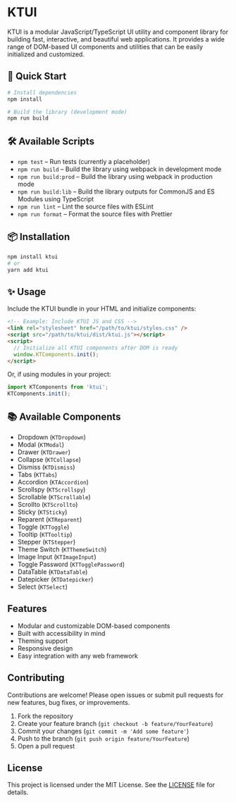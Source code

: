 # KTUI

KTUI is a modular JavaScript/TypeScript UI utility and component library for building fast, interactive, and beautiful web applications. It provides a wide range of DOM-based UI components and utilities that can be easily initialized and customized.

## 🚀 Quick Start

```bash
# Install dependencies
npm install

# Build the library (development mode)
npm run build
```

## 🛠 Available Scripts

- `npm test` – Run tests (currently a placeholder)
- `npm run build` – Build the library using webpack in development mode
- `npm run build:prod` – Build the library using webpack in production mode
- `npm run build:lib` – Build the library outputs for CommonJS and ES Modules using TypeScript
- `npm run lint` – Lint the source files with ESLint
- `npm run format` – Format the source files with Prettier

## 📦 Installation

```bash
npm install ktui
# or
yarn add ktui
```

## ✨ Usage

Include the KTUI bundle in your HTML and initialize components:

```html
<!-- Example: Include KTUI JS and CSS -->
<link rel="stylesheet" href="/path/to/ktui/styles.css" />
<script src="/path/to/ktui/dist/ktui.js"></script>
<script>
  // Initialize all KTUI components after DOM is ready
  window.KTComponents.init();
</script>
```

Or, if using modules in your project:

```js
import KTComponents from 'ktui';
KTComponents.init();
```

## 📚 Available Components

- Dropdown (`KTDropdown`)
- Modal (`KTModal`)
- Drawer (`KTDrawer`)
- Collapse (`KTCollapse`)
- Dismiss (`KTDismiss`)
- Tabs (`KTTabs`)
- Accordion (`KTAccordion`)
- Scrollspy (`KTScrollspy`)
- Scrollable (`KTScrollable`)
- Scrollto (`KTScrollto`)
- Sticky (`KTSticky`)
- Reparent (`KTReparent`)
- Toggle (`KTToggle`)
- Tooltip (`KTTooltip`)
- Stepper (`KTStepper`)
- Theme Switch (`KTThemeSwitch`)
- Image Input (`KTImageInput`)
- Toggle Password (`KTTogglePassword`)
- DataTable (`KTDataTable`)
- Datepicker (`KTDatepicker`)
- Select (`KTSelect`)

## Features
- Modular and customizable DOM-based components
- Built with accessibility in mind
- Theming support
- Responsive design
- Easy integration with any web framework

## Contributing

Contributions are welcome! Please open issues or submit pull requests for new features, bug fixes, or improvements.

1. Fork the repository
2. Create your feature branch (`git checkout -b feature/YourFeature`)
3. Commit your changes (`git commit -m 'Add some feature'`)
4. Push to the branch (`git push origin feature/YourFeature`)
5. Open a pull request

## License

This project is licensed under the MIT License. See the [LICENSE](LICENSE) file for details.
